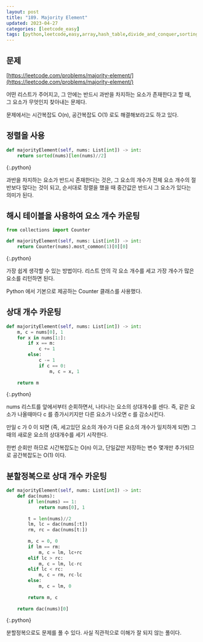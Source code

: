 ```yaml
---
layout: post
title: "189. Majority Element"
updated: 2023-04-27
categories: [leetcode_easy]
tags: [python,leetcode,easy,array,hash_table,divide_and_conquer,sorting,counting]
---
```


## 문제

[https://leetcode.com/problems/majority-element/](https://leetcode.com/problems/majority-element/)

어떤 리스트가 주어지고, 그 안에는 반드시 과반을 차지하는 요소가 존재한다고 할 때, 그 요소가 무엇인지 찾아내는 문제다.

문제에서는 시간복잡도 O(n), 공간복잡도 O(1) 로도 해결해보라고도 하고 있다.

## 정렬을 사용

```python
def majorityElement(self, nums: List[int]) -> int:
    return sorted(nums)[len(nums)//2]
```
{:.python}

과반을 차지하는 요소가 반드시 존재한다는 것은, 그 요소의 개수가 전체 요소 개수의 절반보다 많다는 것이 되고, 순서대로 정렬을 했을 때 중간값은 반드시 그 요소가 있다는 의미가 된다.

## 해시 테이블을 사용하여 요소 개수 카운팅

```python
from collections import Counter

def majorityElement(self, nums: List[int]) -> int:
    return Counter(nums).most_common(1)[0][0]
```
{:.python}

가장 쉽게 생각할 수 있는 방법이다. 리스트 안의 각 요소 개수를 세고 가장 개수가 많은 요소를 리턴하면 된다.

Python 에서 기본으로 제공하는 Counter 클래스를 사용했다.

## 상대 개수 카운팅

```python
def majorityElement(self, nums: List[int]) -> int:
    m, c = nums[0], 1
    for x in nums[1:]:
        if x == m:
            c += 1
        else:
            c -= 1
            if c == 0:
                m, c = x, 1
    
    return m
```
{:.python}

nums 리스트를 앞에서부터 순회하면서, 나타나는 요소의 상대개수를 센다. 즉, 같은 요소가 나올때마다 c 를 증가시키지만 다른 요소가 나오면 c 를 감소시킨다.

만일 c 가 0 이 되면 (즉, 세고있던 요소의 개수가 다른 요소의 개수가 일치하게 되면) 그 때의 새로운 요소의 상대개수를 세기 시작한다.

한번 순회만 하므로 시간복잡도는 O(n) 이고, 단일값만 저장하는 변수 몇개만 추가되므로 공간복잡도는 O(1) 이다.

## 분할정복으로 상대 개수 카운팅

```python
def majorityElement(self, nums: List[int]) -> int:
    def dac(nums):
        if len(nums) == 1:
            return nums[0], 1
        
        t = len(nums)//2
        lm, lc = dac(nums[:t])
        rm, rc = dac(nums[t:])
        
        m, c = 0, 0
        if lm == rm:
            m, c = lm, lc+rc
        elif lc > rc:
            m, c = lm, lc-rc
        elif lc < rc:
            m, c = rm, rc-lc
        else:
            m, c = lm, 0
        
        return m, c
    
    return dac(nums)[0]
```
{:.python}

분할정복으로도 문제를 풀 수 있다. 사실 직관적으로 이해가 잘 되지 않는 풀이다.
